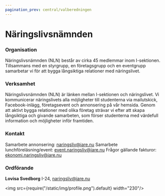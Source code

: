 ```yaml
---
pagination_prev: central/valberedningen
---
```

# Näringslivsnämnden

### Organisation
Näringslivsnämnden (NLN) består av cirka 45 medlemmar inom I-sektionen. Tillsammans med en styrgrupp, en företagsgrupp och en eventgrupp samarbetar vi för att bygga långsiktiga relationer med näringslivet.

### Verksamhet
Näringslivsnämnden (NLN) är länken mellan I-sektionen och näringslivet. Vi kommunicerar näringslivets alla möjligheter till studenterna via mailutskick, Facebook-inlägg, företagsevent och annonsering på vår hemsida. Genom att aktivt bygga relationer med olika företag strävar vi efter att skapa långsiktiga och givande samarbeten, som förser studenterna med värdefull information och möjligheter inför framtiden.

### Kontakt
Samarbete annonsering: naringsliv@iare.nu
Samarbete lunchföreläsning/event: event.naringsliv@iare.nu
Frågor gällande fakturor: ekonomi.naringsliv@iare.nu

### Ordförande

__Lovisa Svedborg__ I-24, naringsliv@iare.nu

<img src={require("/static/img/profile.png").default} width="230"/>

